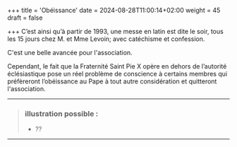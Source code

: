 +++
title = 'Obéissance'
date = 2024-08-28T11:00:14+02:00
weight = 45
draft = false

+++
C’est ainsi qu’à partir de 1993, une messe en latin est dite le soir, tous les 15 jours chez M. et Mme Levoin; avec catéchisme et confession.

C'est une belle avancée pour l'association.

Cependant, le fait que la Fraternité Saint Pie X opère en dehors de l’autorité éclésiastique pose un réel problème de conscience à certains membres qui préfèreront l’obéissance au Pape à tout autre considération et quitteront l'association.

***
>  ### illustration possible :
> - ??
***




 